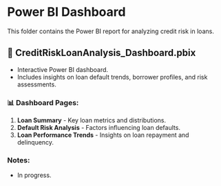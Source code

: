 # Power BI Dashboard

This folder contains the Power BI report for analyzing credit risk in loans.

## 📄 CreditRiskLoanAnalysis_Dashboard.pbix  
- Interactive Power BI dashboard.  
- Includes insights on loan default trends, borrower profiles, and risk assessments.  

### 📊 Dashboard Pages:
1. **Loan Summary** - Key loan metrics and distributions.  
2. **Default Risk Analysis** - Factors influencing loan defaults.  
3. **Loan Performance Trends** - Insights on loan repayment and delinquency.


### Notes:
- In progress.


